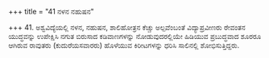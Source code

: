 +++
title = "41 ನಳನ ನಹುಷನ"

+++
41. ಅಶ್ವವಿದ್ಯೆಯಲ್ಲಿ ನಳನ, ನಹುಷನ, ಶಾಲಿಹೋತ್ರನ ಕೆಚ್ಚು ಅಲ್ಪವೆಂಬಂತೆ ವಿದ್ಯಾಪ್ರವೀಣರು ರೇವಂತನ ಯುದ್ಧವನ್ನು ಉಪೇಕ್ಷಿಸಿ ನಗುತ ಬಿರುಸಾದ ಕಡಿವಾಣಗಳನ್ನು ನೋಡುವುದರಲ್ಲಿಯೇ ಹಿಡಿಯುವ ಪ್ರಬುದ್ಧವಾದ ಶೂರರೂ ಆಗಿರುವ ರಾವುತರು (ಕುದುರೆಯಸವಾರರು) ಹೊಳೆಯುವ ಕಿರೀಟಗಳನ್ನು ಧರಿಸಿ ಸಾಲಿನಲ್ಲಿ ಶೋಭಿಸುತ್ತಿದ್ದರು.